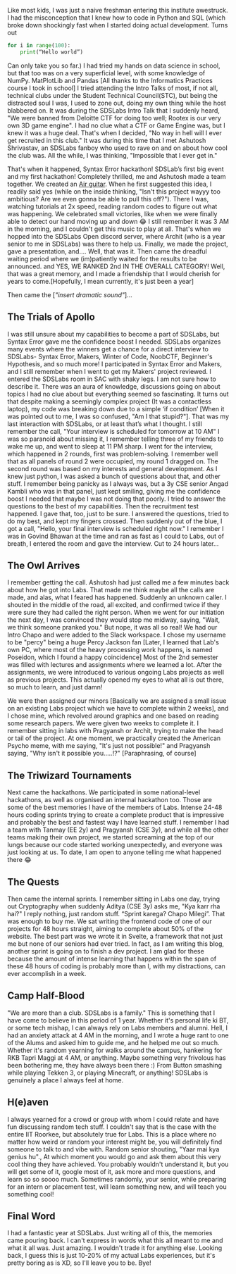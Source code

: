 Like most kids, I was just a naive freshman entering this institute awestruck. I had the misconception that I knew how to code in Python and SQL (which broke down shockingly fast when I started doing actual development. Turns out
``` python
for i in range(100):
    print(“Hello world”)
 ```
Can only take you so far.)
I had tried my hands on data science in school, but that too was on a very superficial level, with some knowledge of NumPy. MatPlotLib and Pandas [All thanks to the Informatics Practices course I took in school]
I tried attending the Intro Talks of most, if not all, technical clubs under the Student Technical Council(STC), but being the distracted soul I was, I used to zone out, doing my own thing while the host blabbered on. It was during the SDSLabs Intro Talk that I suddenly heard, "We were banned from Deloitte CTF for doing too well; Rootex is our very own 3D game engine". I had no clue what a CTF or Game Engine was, but I knew it was a huge deal. That's when I decided, "No way in hell will I ever get recruited in this club."
It was during this time that I met Ashutosh Shrivastav, an SDSLabs fanboy who used to rave on and on about how cool the club was. All the while, I was thinking, "Impossible that I ever get in."

That's when it happened, Syntax Error hackathon! SDSLab’s first big event and my first hackathon! Completely thrilled, me and Ashutosh made a team together. We created an [Air guitar](https://github.com/h4shk4t/SyntaxError). When he first suggested this idea, I readily said yes (while on the inside thinking, "Isn't this project wayyy too ambitious? Are we even gonna be able to pull this off?"). There I was, watching tutorials at 2x speed, reading random codes to figure out what was happening. We celebrated small victories, like when we were finally able to detect our hand moving up and down 😂
I still remember it was 3 AM in the morning, and I couldn't get this music to play at all. That's when we hopped into the SDSLabs Open discord server, where Archit (who is a year senior to me in SDSLabs) was there to help us.
Finally, we made the project, gave a presentation, and…. Well, that was it. Then came the dreadful waiting period where we (im)patiently waited for the results to be announced. and YES, WE RANKED 2nd IN THE OVERALL CATEGORY! Well, that was a great memory, and I made a friendship that I would cherish for years to come.[Hopefully, I mean currently, it's just been a year]

Then came the [*"insert dramatic sound"*]...

## The Trials of Apollo

I was still unsure about my capabilities to become a part of SDSLabs, but Syntax Error gave me the confidence boost I needed. SDSLabs organizes many events where the winners get a chance for a direct interview to SDSLabs- Syntax Error, Makers, Winter of Code, NoobCTF, Beginner's Hypothesis, and so much more! I participated in Syntax Error and Makers, and I still remember when I went to get my Makers' project reviewed. I entered the SDSLabs room in SAC with shaky legs. I am not sure how to describe it. There was an aura of knowledge, discussions going on about topics I had no clue about but everything seemed so fascinating. It turns out that despite making a seemingly complex project (It was a contactless laptop), my code was breaking down due to a simple ‘if condition’ [When it was pointed out to me, I was so confused, "Am I that stupid?"]. That was my last interaction with SDSLabs, or at least that’s what I thought.
I still remember the call, "Your interview is scheduled for tomorrow at 10 AM" I was so paranoid about missing it, I remember telling three of my friends to wake me up, and went to sleep at 11 PM sharp.
I went for the interview, which happened in 2 rounds, first was problem-solving. I remember well that as all panels of round 2 were occupied, my round 1 dragged on. The second round was based on my interests and general development. As I knew just python, I was asked a bunch of questions about that, and other stuff. I remember being panicky as I always was, but a 3y CSE senior Angad Kambli who was in that panel, just kept smiling, giving me the confidence boost I needed that maybe I was not doing that poorly. I tried to answer the questions to the best of my capabilities. Then the recruitment test happened. I gave that, too, just to be sure. I answered the questions, tried to do my best, and kept my fingers crossed.
Then suddenly out of the blue, I got a call, "Hello, your final interview is scheduled right now." I remember I was in Govind Bhawan at the time and ran as fast as I could to Labs, out of breath, I entered the room and gave the interview. Cut to 24 hours later...

## The Owl Arrives 

I remember getting the call. Ashutosh had just called me a few minutes back about how he got into Labs. That made me think maybe all the calls are made, and alas, what I feared has happened. Suddenly an unknown caller. I shouted in the middle of the road, all excited, and confirmed twice if they were sure they had called the right person. When we went for our initiation the next day, I was convinced they would stop me midway, saying, "Wait, we think someone pranked you." But nope, it was all so real! We had our Intro Chapo and were added to the Slack workspace. I chose my username to be "percy" being a huge Percy Jackson fan [Later, I learned that Lab's own PC, where most of the heavy processing work happens, is named Poseidon, which I found a happy coincidence]
Most of the 2nd semester was filled with lectures and assignments where we learned a lot. After the assignments, we were introduced to various ongoing Labs projects as well as previous projects. This actually opened my eyes to what all is out there, so much to learn, and just damn!

We were then assigned our minors [Basically we are assigned a small issue on an existing Labs project which we have to complete within 2 weeks], and I chose mine, which revolved around graphics and one based on reading some research papers. We were given two weeks to complete it. I remember sitting in labs with Pragyansh or Archit, trying to make the head or tail of the project.
At one moment, we practically created the American Psycho meme, with me saying, "It's just not possible!" and Pragyansh saying, "Why isn't it possible you…..!?" [Paraphrasing, of course]

## The Triwizard Tournaments

Next came the hackathons. We participated in some national-level hackathons, as well as organised an internal hackathon too. Those are some of the best memories I have of the members of Labs. Intense 24-48 hours coding sprints trying to create a complete product that is impressive and probably the best and fastest way I have learned stuff. I remember I had a team with Tanmay (EE 2y) and Pragyansh (CSE 3y), and while all the other teams making their own project, we started screaming at the top of our lungs because our code started working unexpectedly, and everyone was just looking at us. To date, I am open to anyone telling me what happened there 😂

## The Quests

Then came the internal sprints. I remember sitting in Labs one day, trying out Cryptography when suddenly Aditya (CSE 3y) asks me, "Kya karr rha hai?" I reply nothing, just random stuff. “Sprint karega? Chapo Milegi”. That was enough to buy me. We sat writing the frontend code of one of our projects for 48 hours straight, aiming to complete about 50% of the website.
The best part was we wrote it in Svelte, a framework that not just me but none of our seniors had ever tried. In fact, as I am writing this blog, another sprint is going on to finish a dev project.
I am glad for these because the amount of intense learning that happens within the span of these 48 hours of coding is probably more than I, with my distractions, can ever accomplish in a week.

## Camp Half-Blood

"We are more than a club. SDSLabs is a family." This is something that I have come to believe in this period of 1 year. Whether it's personal life ki BT, or some tech mishap, I can always rely on Labs members and alumni. Hell, I had an anxiety attack at 4 AM in the morning, and I wrote a huge rant to one of the Alums and asked him to guide me, and he helped me out so much. Whether it's random yearning for walks around the campus, hankering for RKB Tapri Maggi at 4 AM, or anything. Maybe something very frivolous has been bothering me, they have always been there :)
From Button smashing while playing Tekken 3, or playing Minecraft, or anything!
SDSLabs is genuinely a place I always feel at home.

## H(e)aven

I always yearned for a crowd or group with whom I could relate and have fun discussing random tech stuff. I couldn't say that is the case with the entire IIT Roorkee, but absolutely true for Labs. This is a place where no matter how weird or random your interest might be, you will definitely find someone to talk to and vibe with. Random senior shouting, "Yaar mai kya genius hu"., At which moment you would go and ask them about this very cool thing they have achieved. You probably wouldn't understand it, but you will get some of it, google most of it, ask more and more questions, and learn so so soooo much.
Sometimes randomly, your senior, while preparing for an intern or placement test, will learn something new, and will teach you something cool!

## Final Word

I had a fantastic year at SDSLabs. Just writing all of this, the memories came pouring back. I can't express in words what this all meant to me and what it all was. Just amazing. I wouldn't trade it for anything else. Looking back, I guess this is just 10-20% of my actual Labs experiences, but it's pretty boring as is XD, so I'll leave you to be. Bye!